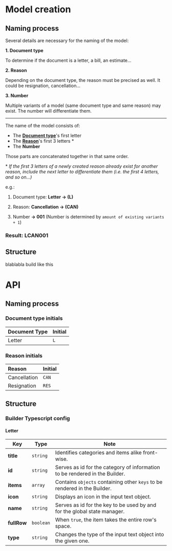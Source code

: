# Model creation

## Naming process

Several details are necessary for the naming of the model:

**1. Document type**

To determine if the document is a letter, a bill, an estimate...

**2. Reason**

Depending on the document type, the reason must be precised as well. It could be resignation, cancellation...

**3. Number**

Multiple variants of a model (same document type and same reason) may exist. The number will differentiate them.

---

The name of the model consists of:

- The [**Document type**](#document-type-initials)'s first letter
- The [**Reason**](#reason-initials)'s first 3 letters \*
- The **Number**

Those parts are concatenated together in that same order.

\* _If the first 3 letters of a newly created reason already exist for another reason, include the next letter to differentiate them (i.e. the first 4 letters, and so on...)_

e.g.:

1. Document type: **Letter -> (L)**

2. Reason: **Cancellation -> (CAN)**

3. Number **-> 001** (Number is determined by `amount of existing variants + 1`)

### Result: LCAN001

## Structure

blablabla build like this

# API

## Naming process

### Document type initials

| **Document Type** | **Initial** |
| :---------------- | :---------- |
| Letter            | `L`         |

### Reason initials

| **Reason**   | **Initial** |
| :----------- | :---------- |
| Cancellation | `CAN`       |
| Resignation  | `RES`       |

## Structure

### Builder Typescript config

#### Letter

| Key         | Type      | Note                                                                        |
| ----------- | --------- | --------------------------------------------------------------------------- |
| **title**   | `string`  | Identifies categories and items alike front-wise.                           |
| **id**      | `string`  | Serves as id for the category of information to be rendered in the Builder. |
| **items**   | `array`   | Contains `objects` containing other `keys` to be rendered in the Builder.   |
| **icon**    | `string`  | Displays an icon in the input text object.                                  |
| **name**    | `string`  | Serves as id for the key to be used by and for the global state manager.    |
| **fullRow** | `boolean` | When `true`, the item takes the entire row's space.                         |
| **type**    | `string`  | Changes the type of the input text object into the given one.               |
